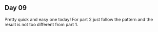 ## Day 09

Pretty quick and easy one today! For part 2 just follow the pattern and the
result is not too different from part 1.
